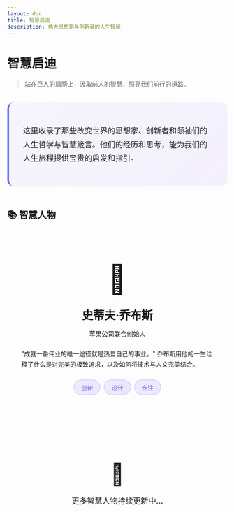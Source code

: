 ```yaml
---
layout: doc
title: 智慧启迪
description: 伟大思想家与创新者的人生智慧
---
```


# 智慧启迪

> 站在巨人的肩膀上，汲取前人的智慧，照亮我们前行的道路。

<div class="wisdom-intro">

这里收录了那些改变世界的思想家、创新者和领袖们的人生哲学与智慧箴言。他们的经历和思考，能为我们的人生旅程提供宝贵的启发和指引。

</div>

## 📚 智慧人物

<div class="wisdom-list">

<div class="wisdom-card">
  <div class="wisdom-avatar">🍎</div>
  <h3><a href="/insights/wisdom/steve-jobs">史蒂夫·乔布斯</a></h3>
  <p class="wisdom-title">苹果公司联合创始人</p>
  <p class="wisdom-desc">
    "成就一番伟业的唯一途径就是热爱自己的事业。" 乔布斯用他的一生诠释了什么是对完美的极致追求，以及如何将技术与人文完美结合。
  </p>
  <div class="wisdom-tags">
    <span class="tag">创新</span>
    <span class="tag">设计</span>
    <span class="tag">专注</span>
  </div>
</div>

</div>

<div class="coming-soon">
<div class="coming-icon">🚀</div>
<p>更多智慧人物持续更新中...</p>
</div>

<style scoped>
.wisdom-intro {
  padding: 2rem;
  background: linear-gradient(135deg, 
    rgba(99, 102, 241, 0.05), 
    rgba(139, 92, 246, 0.08));
  border-radius: 16px;
  border-left: 4px solid #6366f1;
  margin: 2rem 0 3rem;
  font-size: 1.1rem;
  line-height: 1.8;
  color: var(--vp-c-text-2);
}

.wisdom-list {
  display: grid;
  grid-template-columns: repeat(auto-fill, minmax(320px, 1fr));
  gap: 2rem;
  margin: 3rem 0;
}

.wisdom-card {
  padding: 2.5rem 2rem;
  background: var(--vp-c-bg-soft);
  border-radius: 20px;
  border: 2px solid var(--vp-c-divider);
  transition: all 0.4s cubic-bezier(0.4, 0, 0.2, 1);
  text-align: center;
}

.wisdom-card:hover {
  transform: translateY(-10px);
  box-shadow: 0 20px 60px rgba(99, 102, 241, 0.15);
  border-color: #6366f1;
}

.wisdom-avatar {
  font-size: 4rem;
  margin-bottom: 1.5rem;
  animation: float 3s ease-in-out infinite;
}

@keyframes float {
  0%, 100% { transform: translateY(0); }
  50% { transform: translateY(-10px); }
}

.wisdom-card h3 {
  margin: 0 0 0.5rem;
  font-size: 1.6rem;
}

.wisdom-card h3 a {
  color: var(--vp-c-text-1);
  text-decoration: none;
  transition: color 0.3s ease;
}

.wisdom-card h3 a:hover {
  color: #6366f1;
}

.wisdom-title {
  color: var(--vp-c-text-2);
  font-size: 0.9rem;
  margin-bottom: 1.5rem;
  font-weight: 500;
}

.wisdom-desc {
  color: var(--vp-c-text-2);
  line-height: 1.7;
  margin-bottom: 1.5rem;
  text-align: left;
}

.wisdom-tags {
  display: flex;
  gap: 0.5rem;
  justify-content: center;
  flex-wrap: wrap;
}

.tag {
  padding: 0.4rem 1rem;
  background: linear-gradient(135deg, 
    rgba(99, 102, 241, 0.1), 
    rgba(139, 92, 246, 0.15));
  color: #6366f1;
  border-radius: 20px;
  font-size: 0.85rem;
  font-weight: 500;
  border: 1px solid rgba(99, 102, 241, 0.3);
  transition: all 0.3s ease;
}

.tag:hover {
  background: linear-gradient(135deg, #6366f1, #8b5cf6);
  color: white;
  transform: translateY(-2px);
}

.coming-soon {
  margin: 4rem 0;
  text-align: center;
  padding: 3rem;
  background: var(--vp-c-bg-soft);
  border-radius: 20px;
  border: 2px dashed var(--vp-c-divider);
}

.coming-icon {
  font-size: 3rem;
  margin-bottom: 1rem;
  animation: pulse 2s ease-in-out infinite;
}

@keyframes pulse {
  0%, 100% { transform: scale(1); opacity: 1; }
  50% { transform: scale(1.1); opacity: 0.8; }
}

.coming-soon p {
  font-size: 1.1rem;
  color: var(--vp-c-text-2);
  font-weight: 500;
}

@media (max-width: 768px) {
  .wisdom-list {
    grid-template-columns: 1fr;
  }
  
  .wisdom-card {
    padding: 2rem 1.5rem;
  }
}

.dark .wisdom-card {
  background: rgba(255, 255, 255, 0.03);
  border-color: rgba(255, 255, 255, 0.1);
}

.dark .wisdom-card:hover {
  border-color: #8b5cf6;
}
</style>

